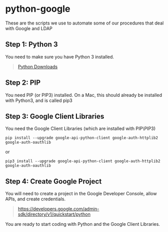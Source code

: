 # python-google
These are the scripts we use to automate some of our procedures that deal with Google and LDAP

## Step 1: Python 3
You need to make sure you have Python 3 installed. 
> [Python Downloads]([https://pages.github.com/](https://www.python.org/downloads/))

## Step 2: PIP
You need PIP (or PIP3) installed.  On a Mac, this should already be installed with Python3, and is called pip3

## Step 3: Google Client Libraries
You need the Google Client Libraries (which are installed with PIP\PIP3)
```
pip install --upgrade google-api-python-client google-auth-httplib2 google-auth-oauthlib
```
or
```
pip3 install --upgrade google-api-python-client google-auth-httplib2 google-auth-oauthlib
```

## Step 4: Create Google Project
You will need to create a project in the Google Developer Console, allow APIs, and create credentials.
> https://developers.google.com/admin-sdk/directory/v1/quickstart/python

You are ready to start coding with Python and the Google Client Libraries.
